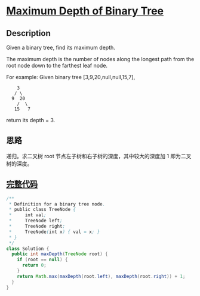 # [Maximum Depth of Binary Tree][title]

## Description

Given a binary tree, find its maximum depth.

The maximum depth is the number of nodes along the longest path from the root node down to the farthest leaf node.

For example:
Given binary tree [3,9,20,null,null,15,7],

```
    3
   / \
  9  20
    /  \
   15   7
```

return its depth = 3.

## 思路

递归。求二叉树 root 节点左子树和右子树的深度，其中较大的深度加 1 即为二叉树的深度。

## [完整代码][src]

```java
/**
 * Definition for a binary tree node.
 * public class TreeNode {
 *     int val;
 *     TreeNode left;
 *     TreeNode right;
 *     TreeNode(int x) { val = x; }
 * }
 */
class Solution {
  public int maxDepth(TreeNode root) {
    if (root == null) {
      return 0;
    }
    return Math.max(maxDepth(root.left), maxDepth(root.right)) + 1;
  }
}
```

[title]: https://leetcode.com/problems/maximum-depth-of-binary-tree
[src]: https://github.com/andavid/leetcode-java/blob/master/src/com/andavid/leetcode/_104/Solution.java
